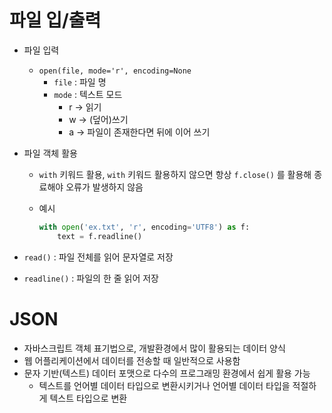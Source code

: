 # 파일 입/출력

- 파일 입력
    - `open(file, mode='r', encoding=None`
        - `file` : 파일 명
        - `mode` : 텍스트 모드
            - r → 읽기
            - w → (덮어)쓰기
            - a → 파일이 존재한다면 뒤에 이어 쓰기
- 파일 객체 활용
    - `with` 키워드 활용, `with` 키워드 활용하지 않으면 항상 `f.close()` 를 활용해 종료해야 오류가 발생하지 않음
    - 예시
        
        ```python
        with open('ex.txt', 'r', encoding='UTF8') as f:
        	text = f.readline()
        ```
        
- `read()` : 파일 전체를 읽어 문자열로 저장
- `readline()` : 파일의 한 줄 읽어 저장

# JSON

- 자바스크립트 객체 표기법으로, 개발환경에서 많이 활용되는 데이터 양식
- 웹 어플리케이션에서 데이터를 전송할 때 일반적으로 사용함
- 문자 기반(텍스트) 데이터 포맷으로 다수의 프로그래밍 환경에서 쉽게 활용 가능
    - 텍스트를 언어별 데이터 타입으로 변환시키거나 언어별 데이터 타입을 적절하게 텍스트 타입으로 변환
